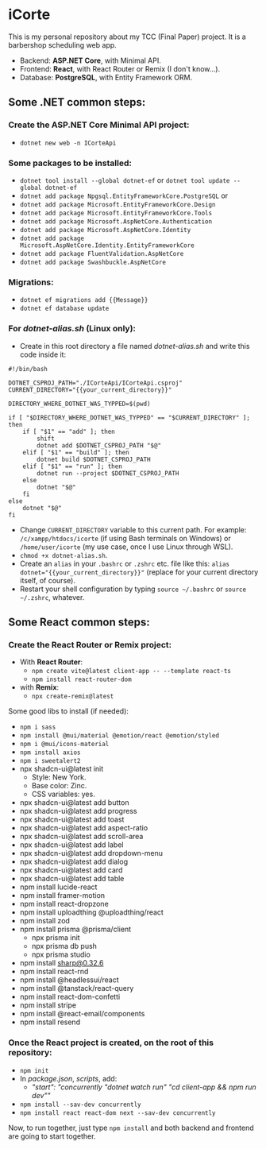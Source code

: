 # iCorte

This is my personal repository about my TCC (Final Paper) project. It is a barbershop scheduling web app.
- Backend: **ASP.NET Core**, with Minimal API.
- Frontend: **React**, with React Router or Remix (I don't know...).
- Database: **PostgreSQL**, with Entity Framework ORM.

## Some .NET common steps:

### Create the ASP.NET Core Minimal API project:

- `dotnet new web -n ICorteApi`

### Some packages to be installed:
- `dotnet tool install --global dotnet-ef` or `dotnet tool update --global dotnet-ef`
- `dotnet add package Npgsql.EntityFrameworkCore.PostgreSQL` or
- `dotnet add package Microsoft.EntityFrameworkCore.Design`
- `dotnet add package Microsoft.EntityFrameworkCore.Tools`
- `dotnet add package Microsoft.AspNetCore.Authentication`
- `dotnet add package Microsoft.AspNetCore.Identity`
- `dotnet add package Microsoft.AspNetCore.Identity.EntityFrameworkCore`
- `dotnet add package FluentValidation.AspNetCore`
- `dotnet add package Swashbuckle.AspNetCore`

### Migrations:
- `dotnet ef migrations add {{Message}}`
- `dotnet ef database update`

### For _dotnet-alias.sh_ (Linux only):
- Create in this root directory a file named _dotnet-alias.sh_ and write this code inside it:

```
#!/bin/bash

DOTNET_CSPROJ_PATH="./ICorteApi/ICorteApi.csproj"
CURRENT_DIRECTORY="{{your_current_directory}}"

DIRECTORY_WHERE_DOTNET_WAS_TYPPED=$(pwd)

if [ "$DIRECTORY_WHERE_DOTNET_WAS_TYPPED" == "$CURRENT_DIRECTORY" ]; then
    if [ "$1" == "add" ]; then
        shift
        dotnet add $DOTNET_CSPROJ_PATH "$@"
    elif [ "$1" == "build" ]; then
        dotnet build $DOTNET_CSPROJ_PATH
    elif [ "$1" == "run" ]; then
        dotnet run --project $DOTNET_CSPROJ_PATH
    else
        dotnet "$@"
    fi
else
    dotnet "$@"
fi
```

- Change `CURRENT_DIRECTORY` variable to this current path. For example: `/c/xampp/htdocs/icorte` (if using Bash terminals on Windows) or `/home/user/icorte` (my use case, once I use Linux through WSL).
- `chmod +x dotnet-alias.sh`.
- Create an `alias` in your `.bashrc` or `.zshrc` etc. file like this: `alias dotnet="{{your_current_directory}}"` (replace for your current directory itself, of course).
- Restart your shell configuration by typing `source ~/.bashrc` or `source ~/.zshrc`, whatever.

## Some React common steps:

### Create the React Router or Remix project:

- With **React Router**:
  - `npm create vite@latest client-app -- --template react-ts`
  - `npm install react-router-dom`
- with **Remix**:
  - `npx create-remix@latest`

Some good libs to install (if needed):
- `npm i sass`
- `npm install @mui/material @emotion/react @emotion/styled`
- `npm i @mui/icons-material`
- `npm install axios`
- `npm i sweetalert2`
- npx shadcn-ui@latest init
  - Style: New York.
  - Base color: Zinc.
  - CSS variables: yes.
- npx shadcn-ui@latest add button
- npx shadcn-ui@latest add progress
- npx shadcn-ui@latest add toast
- npx shadcn-ui@latest add aspect-ratio
- npx shadcn-ui@latest add scroll-area
- npx shadcn-ui@latest add label
- npx shadcn-ui@latest add dropdown-menu
- npx shadcn-ui@latest add dialog
- npx shadcn-ui@latest add card
- npx shadcn-ui@latest add table
- npm install lucide-react
- npm install framer-motion
- npm install react-dropzone
- npm install uploadthing @uploadthing/react
- npm install zod
- npm install prisma @prisma/client
  - npx prisma init
  - npx prisma db push
  - npx prisma studio
- npm install sharp@0.32.6
- npm install react-rnd
- npm install @headlessui/react
- npm install @tanstack/react-query
- npm install react-dom-confetti
- npm install stripe
- npm install @react-email/components
- npm install resend

### Once the React project is created, on the root of this repository:
- `npm init`
- In _package.json_, _scripts_, add:
  - _"start": "concurrently \"dotnet watch run\" \"cd client-app && npm run dev\""_
- `npm install --sav-dev concurrently`
- `npm install react react-dom next --sav-dev concurrently`

Now, to run together, just type `npm install` and both backend and frontend are going to start together.
